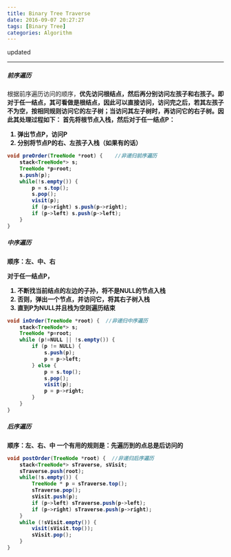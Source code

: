 ```yaml
---
title: Binary Tree Traverse
date: 2016-09-07 20:27:27
tags: [Binary Tree]
categories: Algorithm
---
```

updated

---

##### 前序遍历
根据前序遍历访问的顺序，<b>优先访问根结点，然后再分别访问左孩子和右孩子<b>。即对于任一结点，其可看做是根结点，因此可以直接访问，访问完之后，若其左孩子不为空，按相同规则访问它的左子树；当访问其左子树时，再访问它的右子树。因此其处理过程如下：
**首先将根节点入栈**，然后对于任一结点P：
1. 弹出节点P，访问P
2. 分别将节点P的右、左孩子入栈（如果有的话）

```java
void preOrder(TreeNode *root) {    //非递归前序遍历
    stack<TreeNode*> s;
    TreeNode *p=root;
	s.push(p);
    while(!s.empty()) {
        p = s.top();
		s.pop();
		visit(p);
		if (p->right) s.push(p->right);
		if (p->left) s.push(p->left);
    }
}
```

##### 中序遍历
顺序：左、中、右

对于任一结点P，
1. 不断找当前结点的左边的子孙，将不是NULL的节点入栈
2. 否则，弹出一个节点，并访问它，将其右子树入栈
3. 直到P为NULL并且栈为空则遍历结束

```java
void inOrder(TreeNode *root) {  //非递归中序遍历
    stack<TreeNode*> s;
    TreeNode *p=root;
    while (p!=NULL || !s.empty()) {
        if (p != NULL) {
		    s.push(p);
			p = p->left;
		} else {
		    p = s.top();
			s.pop();
			visit(p);
			p = p->right;
		}
    }
}
```

##### 后序遍历
顺序：左、右、中
一个有用的规则是：**先遍历到的点总是后访问的**

```java
void postOrder(TreeNode *root) {  //非递归后序遍历
    stack<TreeNode*> sTraverse, sVisit;
	sTraverse.push(root);
    while(!s.empty()) {
        TreeNode * p = sTraverse.top();
		sTraverse.pop();
		sVisit.push(p);
		if (p->left) sTraverse.push(p->left);
		if (p->right) sTraverse.push(p->right);
    }
	while (!sVisit.empty()) {
	    visit(sVisit.top());
		sVisit.pop();
	}
}
```



